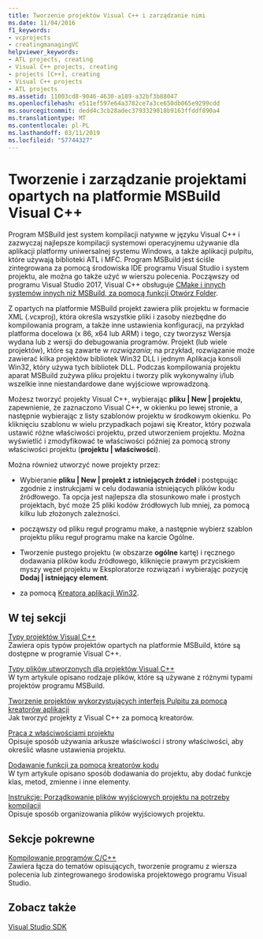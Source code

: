 ```yaml
---
title: Tworzenie projektów Visual C++ i zarządzanie nimi
ms.date: 11/04/2016
f1_keywords:
- vcprojects
- creatingmanagingVC
helpviewer_keywords:
- ATL projects, creating
- Visual C++ projects, creating
- projects [C++], creating
- Visual C++ projects
- ATL projects
ms.assetid: 11003cd8-9046-4630-a189-a32bf3b88047
ms.openlocfilehash: e511ef597e64a3782ce7a3ce650db065e9299cdd
ms.sourcegitcommit: dedd4c3cb28adec3793329018b9163ffddf890a4
ms.translationtype: MT
ms.contentlocale: pl-PL
ms.lasthandoff: 03/11/2019
ms.locfileid: "57744327"
---
```

# <a name="creating-and-managing-msbuild-based-visual-c-projects"></a>Tworzenie i zarządzanie projektami opartych na platformie MSBuild Visual C++

Program MSBuild jest system kompilacji natywne w języku Visual C++ i zazwyczaj najlepsze kompilacji systemowi operacyjnemu używanie dla aplikacji platformy uniwersalnej systemu Windows, a także aplikacji pulpitu, które używają biblioteki ATL i MFC. Program MSBuild jest ściśle zintegrowana za pomocą środowiska IDE programu Visual Studio i system projektu, ale można go także użyć w wierszu polecenia. Począwszy od programu Visual Studio 2017, Visual C++ obsługuje [CMake i innych systemów innych niż MSBuild, za pomocą funkcji Otwórz Folder](non-msbuild-projects.md).

Z opartych na platformie MSBuild projekt zawiera plik projektu w formacie XML (.vcxproj), która określa wszystkie pliki i zasoby niezbędne do kompilowania program, a także inne ustawienia konfiguracji, na przykład platforma docelowa (x 86, x64 lub ARM) i tego, czy tworzysz Wersja wydana lub z wersji do debugowania programów. Projekt (lub wiele projektów), które są zawarte w *rozwiązania*; na przykład, rozwiązanie może zawierać kilka projektów bibliotek Win32 DLL i jednym Aplikacja konsoli Win32, który używa tych bibliotek DLL. Podczas kompilowania projektu aparat MSBuild zużywa pliku projektu i tworzy plik wykonywalny i/lub wszelkie inne niestandardowe dane wyjściowe wprowadzoną.

Możesz tworzyć projekty Visual C++, wybierając **pliku &#124; New &#124; projektu**, zapewnienie, że zaznaczono Visual C++, w okienku po lewej stronie, a następnie wybierając z listy szablonów projektu w środkowym okienku. Po kliknięciu szablonu w wielu przypadkach pojawi się Kreator, który pozwala ustawić różne właściwości projektu, przed utworzeniem projektu. Można wyświetlić i zmodyfikować te właściwości później za pomocą strony właściwości projektu (**projektu &#124; właściwości**).

Można również utworzyć nowe projekty przez:

- Wybieranie **pliku &#124; New &#124; projekt z istniejących źródeł** i postępując zgodnie z instrukcjami w celu dodawania istniejących plików kodu źródłowego. Ta opcja jest najlepsza dla stosunkowo małe i prostych projektach, być może 25 pliki kodów źródłowych lub mniej, za pomocą kilku lub złożonych zależności.

- począwszy od pliku reguł programu make, a następnie wybierz szablon projektu pliku reguł programu make na karcie Ogólne.

- Tworzenie pustego projektu (w obszarze **ogólne** kartę) i ręcznego dodawania plików kodu źródłowego, kliknięcie prawym przyciskiem myszy węzeł projektu w Eksploratorze rozwiązań i wybierając pozycję **Dodaj &#124; istniejący element**.

- za pomocą [Kreatora aplikacji Win32](../windows/win32-application-wizard.md).

## <a name="in-this-section"></a>W tej sekcji

[Typy projektów Visual C++](../ide/visual-cpp-project-types.md)<br>
Zawiera opis typów projektów opartych na platformie MSBuild, które są dostępne w programie Visual C++.

[Typy plików utworzonych dla projektów Visual C++](../ide/file-types-created-for-visual-cpp-projects.md)<br>
W tym artykule opisano rodzaje plików, które są używane z różnymi typami projektów programu MSBuild.

[Tworzenie projektów wykorzystujących interfejs Pulpitu za pomocą kreatorów aplikacji](../ide/creating-desktop-projects-by-using-application-wizards.md)<br>
Jak tworzyć projekty z Visual C++ za pomocą kreatorów.

[Praca z właściwościami projektu](../ide/working-with-project-properties.md)<br>
Opisuje sposób używania arkusze właściwości i strony właściwości, aby określić własne ustawienia projektu.

[Dodawanie funkcji za pomocą kreatorów kodu](../ide/adding-functionality-with-code-wizards-cpp.md)<br>
W tym artykule opisano sposób dodawania do projektu, aby dodać funkcje klas, metod, zmienne i inne elementy.

[Instrukcje: Porządkowanie plików wyjściowych projektu na potrzeby kompilacji](../ide/how-to-organize-project-output-files-for-builds.md)<br>
Opisuje sposób organizowania plików wyjściowych projektu.

## <a name="related-sections"></a>Sekcje pokrewne

[Kompilowanie programów C/C++](../build/building-c-cpp-programs.md)<br>
Zawiera łącza do tematów opisujących, tworzenie programu z wiersza polecenia lub zintegrowanego środowiska projektowego programu Visual Studio.

## <a name="see-also"></a>Zobacz także

[Visual Studio SDK](https://msdn.microsoft.com/vstudio/extend)
